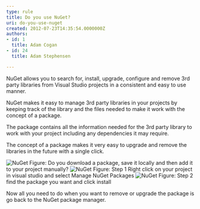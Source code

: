 ```yaml
---
type: rule
title: Do you use NuGet?
uri: do-you-use-nuget
created: 2012-07-23T14:35:54.0000000Z
authors:
- id: 1
  title: Adam Cogan
- id: 24
  title: Adam Stephensen

---
```




<span class='intro'> <p>NuGet allows you to search for, install, upgrade, configure and remove 3rd party libraries from Visual Studio projects in a consistent and easy to use manner.</p> </span>

<p>NuGet makes it easy to manage 3rd party libraries in your projects by keeping track of the library and the files needed to make it work with the concept of a package.</p>
<p>The package contains all the information needed for the 3rd party library to work with your project including any dependencies it may require.</p>
<p>The concept of a package makes it very easy to upgrade and remove the libraries in the future with a single click.</p>
<img class="ms-rteCustom-ImageArea" alt="NuGet" src="/PublishingImages/NuGet-bad-1.jpg" /> <span class="ms-rteCustom-FigureBad">Figure&#58; Do you download a package, save it locally and then add it to your project manually?</span> <img class="ms-rteCustom-ImageArea" alt="NuGet" src="/PublishingImages/NuGet-good-1.jpg" /> <span class="ms-rteCustom-FigureGood">Figure&#58; Step 1 Right click on your project in visual studio and select Manage NuGet Packages</span> <img class="ms-rteCustom-ImageArea" alt="NuGet" src="/PublishingImages/NuGet-good-2.jpg" /> <span class="ms-rteCustom-FigureGood">Figure&#58; Step 2 find the package you want and click install</span> <p>Now all you need to do when you want to remove or upgrade the package is go back to the NuGet package manager.</p>


